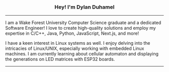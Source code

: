 <h3 align="center">Hey! I'm Dylan Duhamel</h3>
<p align="center">

</p>

---

I am a Wake Forest University Computer Science graduate and a dedicated Software Engineer! I love to create high-quality solutions and employ my expertise in C/C++, Java, Python, JavaScript, Next.js, and more!

I have a keen interest in Linux systems as well. I enjoy delving into the intricacies of Linux/UNIX, especially working with embedded Linux machines. I am currently learning about cellular automaton and displaying the generations on LED matrices with ESP32 boards.

---

